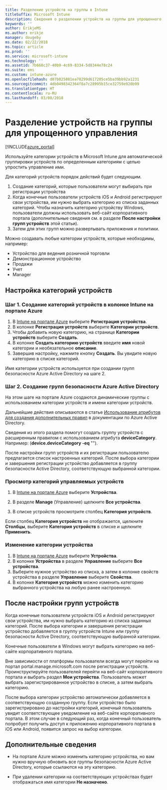 ```yaml
---
title: Разделение устройств на группы в Intune
titleSuffix: Microsoft Intune
description: Сведения о разделении устройств на группы для упрощенного управления.
keywords: ''
author: ErikjeMS
ms.author: erikje
manager: dougeby
ms.date: 02/22/2018
ms.topic: article
ms.prod: ''
ms.service: microsoft-intune
ms.technology: ''
ms.assetid: 7b668c37-40b9-4c69-8334-5d8344e78c24
ms.suite: ems
ms.custom: intune-azure
ms.openlocfilehash: d07b025881ea78299d617205ce5ba39bb92a1231
ms.sourcegitcommit: 4db0498342364f8a7c28995b15ce32759e920b99
ms.translationtype: HT
ms.contentlocale: ru-RU
ms.lasthandoff: 03/08/2018
---
```

# <a name="categorize-devices-into-groups-for-easier-management"></a>Разделение устройств на группы для упрощенного управления

[!INCLUDE[azure_portal](./includes/azure_portal.md)]

Используйте категории устройств в Microsoft Intune для автоматической группировки устройств по определенным категориям с целью упростить управление ими.

Для категорий устройств порядок действий будет следующим.
1. Создание категорий, которые пользователи могут выбирать при регистрации устройства
2. Когда конечные пользователи устройств iOS и Android регистрируют свои устройства, им нужно выбрать категорию из списка заданных категорий. Чтобы назначить категорию устройству Windows, пользователи должны использовать веб-сайт корпоративного портала (дополнительные сведения см. в разделе **После настройки групп устройств** этой статьи).
3. Затем для этих групп можно развертывать приложения и политики.

Можно создавать любые категории устройств, которые необходимы, например:
- Устройство для ведения розничной торговли
- Демонстрационное устройство
- Продажи
- Учет
- Manager

## <a name="how-to-configure-device-categories"></a>Настройка категорий устройств

### <a name="step-1---create-device-categories-in-the-intune-blade-of-the-azure-portal"></a>Шаг 1. Создание категорий устройств в колонке Intune на портале Azure
1. В [Intune на портале Azure](https://aka.ms/intuneportal) выберите **Регистрация устройства**.
2. В колонке **Регистрация устройств** выберите **Категории устройств**.
3. Чтобы добавить новую категорию, на странице **Категории устройств** выберите **Создать**.
4. В колонке **Создать категорию устройств** введите **имя** новой категории и необязательное **описание**.
5. Завершив настройку, нажмите кнопку **Создать**. Вы увидите новую категорию в списке категорий.

Имя категории устройств используется при создании групп безопасности Azure Active Directory на шаге 2.

### <a name="step-2---create-azure-active-directory-security-groups"></a>Шаг 2. Создание групп безопасности Azure Active Directory
На этом шаге на портале Azure создаются динамические группы с использованием категории устройств и имени категории устройств.

Дальнейшие действия описываются в статье [Использование атрибутов для создания дополнительных правил](https://azure.microsoft.com/documentation/articles/active-directory-accessmanagement-groups-with-advanced-rules/#using-attributes-to-create-rules-for-device-objects) в документации по Azure Active Directory.

Сведения из этого раздела помогут создать группу устройств с расширенным правилом с использованием атрибута **deviceCategory**. Например: (**device.deviceCategory -eq** "*<the device category name you got from the Azure portal>*").

После настройки групп устройств и их регистрации пользователю предлагается список настроенных категорий. После выбора категории и завершения регистрации устройство добавляется в группу безопасности Active Directory, соответствующую выбранной категории.

### <a name="how-to-view-the-categories-of-devices-you-manage"></a>Просмотр категорий управляемых устройств

1.  В [Intune на портале Azure](https://aka.ms/intuneportal) выберите **Устройства**.

2.  В разделе **Manage** (Управление) щелкните **Все устройства**.

3.  В списке устройств просмотрите столбец **Категория устройств**.

Если столбец **Категория устройств** не отображается, щелкните **Столбцы**, выберите **Категория устройств** в списке и щелкните **Применить**.

### <a name="to-change-the-category-of-a-device"></a>Изменение категории устройства

1. В [Intune на портале Azure](https://aka.ms/intuneportal) выберите **Устройства**.
2. В колонке **Устройства** в разделе **Управление** выберите **Все устройства**.
3. Выберите нужное устройство из списка, а затем в колонке свойств устройства в разделе **Управление** выберите **Свойства**.
4. В колонке **Категория устройств** можно изменить категорию выбранного устройства на любую ранее настроенную.

## <a name="after-you-configure-device-groups"></a>После настройки групп устройств

Когда конечные пользователи устройств iOS и Android регистрируют свои устройства, им нужно выбрать категорию из списка заданных категорий. После выбора категории и завершения регистрации устройство добавляется в группу устройств Intune или группу безопасности Active Directory, соответствующую выбранной категории.

Конечные пользователи в Windows могут выбрать категорию на веб-сайте корпоративного портала.

Вне зависимости от платформы пользователи всегда могут перейти на портал portal.manage.microsoft.com после регистрации устройств. Проинструктируйте пользователей перейти на веб-сайт корпоративного портала и выбрать раздел **Мои устройства**. Пользователь может выбрать зарегистрированное устройство в списке, а затем выбрать категорию.

После выбора категории устройство автоматически добавляется в соответствующую созданную группу. Если устройство было зарегистрировано до настройки категорий, конечный пользователь увидит соответствующее уведомление на веб-сайте корпоративного портала. В этом случае в следующий раз, когда конечный пользователь попробует получить доступ к приложению корпоративного портала в iOS или Android, появится запрос на выбор категории.

## <a name="further-information"></a>Дополнительные сведения
- На портале Azure можно изменить категорию устройства, но вам нужно вручную обновить все группы безопасности Azure Active Directory, которые ссылаются на эту категорию.

- При удалении категории на соответствующих устройствах будет отображаться имя категории **Не назначено**.
